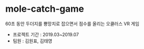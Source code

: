 # mole-catch-game
60초 동안 두더지를 뿅망치로 잡으면서 점수를 올리는 오큘러스 VR 게임

- 프로젝트 기간 : 2019.03~2019.07
- 팀원 : 김원표, 김태영

